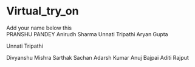 # Virtual_try_on  
Add your name below this  
PRANSHU PANDEY
Anirudh Sharma
Unnati Tripathi
Aryan Gupta

Unnati Tripathi  

Divyanshu Mishra
Sarthak Sachan 
Adarsh Kumar  Anuj Bajpai
Aditi Rajput

